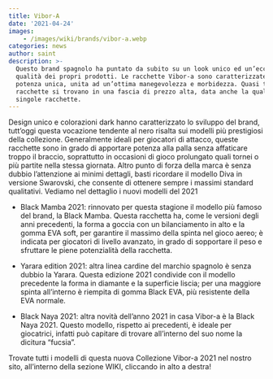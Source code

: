 ```yaml
---
title: Vibor-A
date: '2021-04-24'
images:
    - /images/wiki/brands/vibor-a.webp
categories: news
author: saint
description: >-
  Questo brand spagnolo ha puntato da subito su un look unico ed un’eccellente
  qualità dei propri prodotti. Le racchette Vibor-a sono caratterizzate da una
  potenza unica, unita ad un’ottima manegevolezza e morbidezza. Quasi tutte le
  racchette si trovano in una fascia di prezzo alta, data anche la qualità delle
  singole racchette. 
---
```

Design unico e colorazioni dark hanno caratterizzato lo sviluppo del brand, tutt’oggi questa vocazione tendente al nero risalta sui modelli più prestigiosi della collezione. Generalmente ideali per giocatori di attacco, queste racchette sono in grado di apportare potenza alla palla senza affaticare troppo il braccio, soprattutto in occasioni di gioco prolungato quali tornei o più partite nella stessa giornata. Altro punto di forza della marca è senza dubbio l’attenzione ai minimi dettagli, basti ricordare il modello Diva in versione Swarovski, che consente di ottenere sempre i massimi standard qualitativi. Vediamo nel dettaglio i nuovi modelli del 2021

- Black Mamba 2021: rinnovato per questa stagione il modello più famoso del brand, la Black Mamba. Questa racchetta ha, come le versioni degli anni precedenti, la forma a goccia con un bilanciamento in alto e la gomma EVA soft, per garantire il massimo della spinta nel gioco aereo; è indicata per giocatori di livello avanzato, in grado di sopportare il peso e sfruttare le piene potenzialità della racchetta.

- Yarara edition 2021: altra linea cardine del marchio spagnolo è senza dubbio la Yarara. Questa edizione 2021 condivide con il modello precedente la forma in diamante e la superficie liscia; per una maggiore spinta all’interno è riempita di gomma Black EVA, più resistente della EVA normale. 

- Black Naya 2021: altra novità dell’anno 2021 in casa Vibor-a è la Black Naya 2021. Questo modello, rispetto ai precedenti, è ideale per giocatrici, infatti può capitare di trovare all’interno del suo nome la dicitura “fucsia”. 

Trovate tutti i modelli di questa nuova Collezione Vibor-a 2021 nel nostro sito, all’interno della sezione WIKI, cliccando in alto a destra!

